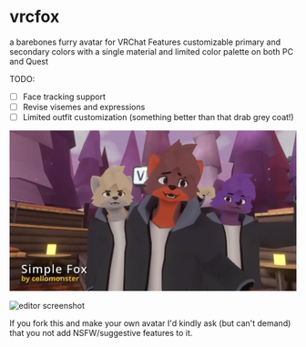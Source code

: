 # vrcfox
a barebones furry avatar for VRChat
Features customizable primary and secondary colors with a single material and limited color palette on both PC and Quest

TODO:
- [ ] Face tracking support
- [ ] Revise visemes and expressions
- [ ] Limited outfit customization (something better than that drab grey coat!)

![in-game screenshot](https://raw.githubusercontent.com/cellomonster/vrcfox/master/screenshot.png)

![editor screenshot](https://repository-images.githubusercontent.com/518617115/83ffac45-41f4-4e1d-89a4-059d3c88be09)

If you fork this and make your own avatar I'd kindly ask (but can't demand) that you not add NSFW/suggestive features to it. 
